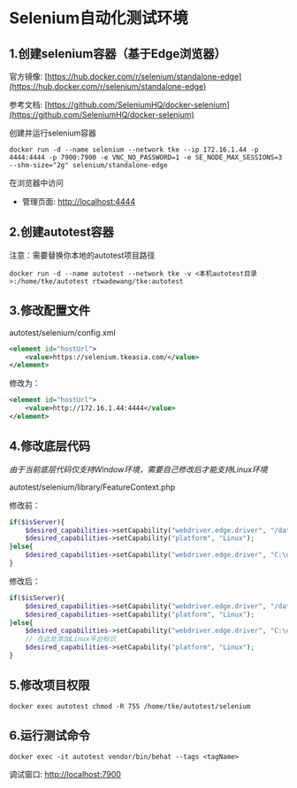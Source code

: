 # Selenium自动化测试环境

##  1.创建selenium容器（基于Edge浏览器）

官方镜像: [https://hub.docker.com/r/selenium/standalone-edge](https://hub.docker.com/r/selenium/standalone-edge)

参考文档: [https://github.com/SeleniumHQ/docker-selenium](https://github.com/SeleniumHQ/docker-selenium)

创建并运行selenium容器
```shell
docker run -d --name selenium --network tke --ip 172.16.1.44 -p 4444:4444 -p 7900:7900 -e VNC_NO_PASSWORD=1 -e SE_NODE_MAX_SESSIONS=3 --shm-size="2g" selenium/standalone-edge
```

在浏览器中访问
-   管理页面: [http://localhost:4444](http://localhost:4444)

##  2.创建autotest容器

注意：需要替换你本地的autotest项目路径
```shell
docker run -d --name autotest --network tke -v <本机autotest目录>:/home/tke/autotest rtwadewang/tke:autotest
```

##  3.修改配置文件
autotest/selenium/config.xml

```xml
<element id="hostUrl">
	<value>https://selenium.tkeasia.com/</value>
</element>
```

修改为：
```xml
<element id="hostUrl">
    <value>http://172.16.1.44:4444</value>
</element>
```

##  4.修改底层代码

*由于当前底层代码仅支持Window环境，需要自己修改后才能支持Linux环境*

autotest/selenium/library/FeatureContext.php

修改前：
```php
if($isServer){
	$desired_capabilities->setCapability("webdriver.edge.driver", "/data/autotest/MicrosoftWebDriver");
	$desired_capabilities->setCapability("platform", "Linux");
}else{
	$desired_capabilities->setCapability("webdriver.edge.driver", "C:\driver\msedgedriver.exe");
}
```
修改后：
```php
if($isServer){
	$desired_capabilities->setCapability("webdriver.edge.driver", "/data/autotest/MicrosoftWebDriver");
	$desired_capabilities->setCapability("platform", "Linux");
}else{
	$desired_capabilities->setCapability("webdriver.edge.driver", "C:\driver\msedgedriver.exe");
	// 在此处添加Linux平台标识
	$desired_capabilities->setCapability("platform", "Linux");
}
```

##  5.修改项目权限

```shell
docker exec autotest chmod -R 755 /home/tke/autotest/selenium
```

##  6.运行测试命令

```shell
docker exec -it autotest vendor/bin/behat --tags <tagName>
```

调试窗口: [http://localhost:7900](http://localhost:7900)